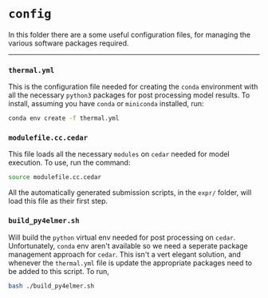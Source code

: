 # `config`

In this folder there are a some useful configuration files, for managing the various software packages required.  

---

### `thermal.yml`
This is the configuration file needed for creating the `conda` environment with all the necessary `python3` packages for post processing model results. To install, assuming you have `conda` or `miniconda` installed, run:
```bash
conda env create -f thermal.yml
```

### `modulefile.cc.cedar`
This file loads all the necessary `modules` on `cedar` needed for model execution. To use, run the command:
```bash
source modulefile.cc.cedar
```
All the automatically generated submission scripts, in the `expr/` folder, will load this file as their first step.


### `build_py4elmer.sh`
Will build the `python` virtual env needed for post processing on `cedar`. Unfortunately, `conda` env aren't available so we need a seperate package management approach for `cedar`. This isn't a vert elegant solution, and whenever the `thermal.yml` file is update the appropriate packages need to be added to this script. To run,
```bash
bash ./build_py4elmer.sh
```
